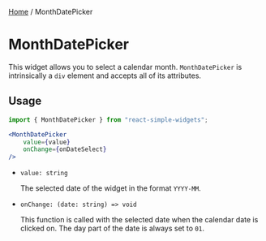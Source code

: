 [Home](../../../README.md) / MonthDatePicker

# MonthDatePicker

This widget allows you to select a calendar month. `MonthDatePicker` is intrinsically a `div` element and accepts all of its attributes.

## Usage

```jsx
import { MonthDatePicker } from "react-simple-widgets"; 

<MonthDatePicker
    value={value}
    onChange={onDateSelect}
/>
```

-   `value: string`

    The selected date of the widget in the format `YYYY-MM`.
    
-   `onChange: (date: string) => void`

    This function is called with the selected date when the calendar date is clicked on. The day part of the date is always set to `01`.
